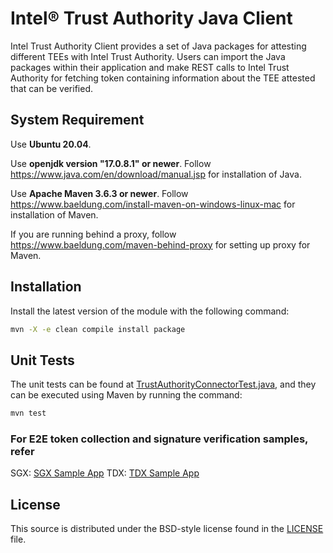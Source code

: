 # Intel® Trust Authority Java Client
Intel Trust Authority Client provides a set of Java packages for attesting different TEEs with Intel Trust Authority. Users can import the Java packages within their application and make REST calls to Intel Trust Authority for fetching token containing information about the TEE attested that can be verified.

## System Requirement

Use <b>Ubuntu 20.04</b>.

Use <b>openjdk version "17.0.8.1" or newer</b>. Follow https://www.java.com/en/download/manual.jsp for installation of Java.

Use <b>Apache Maven 3.6.3 or newer</b>. Follow https://www.baeldung.com/install-maven-on-windows-linux-mac for installation of Maven.

If you are running behind a proxy, follow https://www.baeldung.com/maven-behind-proxy for setting up proxy for Maven.

## Installation

Install the latest version of the module with the following command:

```sh
mvn -X -e clean compile install package
```

## Unit Tests

The unit tests can be found at [TrustAuthorityConnectorTest.java](./connector/src/test/java/com/intel/trustauthority/connector/TrustAuthorityConnectorTest.java), and they can be executed using Maven by running the command:

```sh
mvn test
```

### For E2E token collection and signature verification samples, refer
SGX: [SGX Sample App](./examples/sgx-sample-app/README.md)
TDX: [TDX Sample App](./examples/tdx-sample-app/README.md)

## License

This source is distributed under the BSD-style license found in the [LICENSE](LICENSE)
file.
